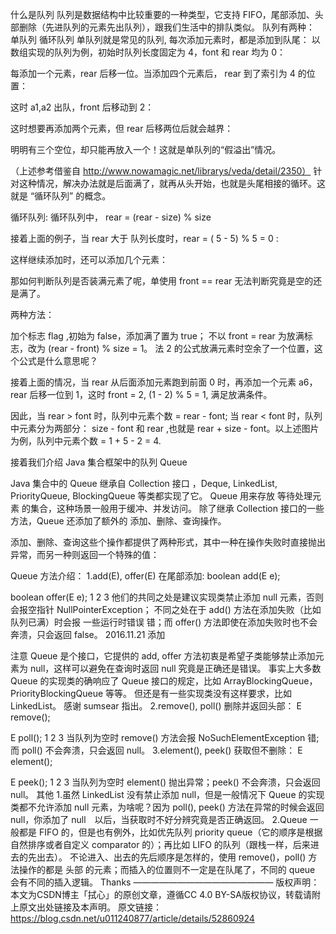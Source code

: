 什么是队列
队列是数据结构中比较重要的一种类型，它支持 FIFO，尾部添加、头部删除（先进队列的元素先出队列），跟我们生活中的排队类似。
队列有两种：
单队列
循环队列
单队列就是常见的队列, 每次添加元素时，都是添加到队尾：
以数组实现的队列为例，初始时队列长度固定为 4，font 和 rear 均为 0：



每添加一个元素，rear 后移一位。当添加四个元素后， rear 到了索引为 4 的位置：



这时 a1,a2 出队，front 后移动到 2：



这时想要再添加两个元素，但 rear 后移两位后就会越界：



明明有三个空位，却只能再放入一个！这就是单队列的“假溢出”情况。

（上述参考借鉴自 http://www.nowamagic.net/librarys/veda/detail/2350）
针对这种情况，解决办法就是后面满了，就再从头开始，也就是头尾相接的循环。这就是 “循环队列” 的概念。

循环队列:
循环队列中，
rear = (rear - size) % size

接着上面的例子，当 rear 大于 队列长度时，rear = ( 5 - 5) % 5 = 0 :



这样继续添加时，还可以添加几个元素：



那如何判断队列是否装满元素了呢，单使用 front == rear 无法判断究竟是空的还是满了。

两种方法：

加个标志 flag ,初始为 false，添加满了置为 true；
不以 front = rear 为放满标志，改为 (rear - front) % size = 1。
法 2 的公式放满元素时空余了一个位置，这个公式是什么意思呢？



接着上面的情况，当 rear 从后面添加元素跑到前面 0 时，再添加一个元素 a6，rear 后移一位到 1，这时 front = 2, (1 - 2) % 5 = 1, 满足放满条件。

因此，当 rear > font 时，队列中元素个数 = rear - font;
当 rear < font 时，队列中元素分为两部分： size - font 和 rear ,也就是 rear + size - font。以上述图片为例，队列中元素个数 = 1 + 5 - 2 = 4.


接着我们介绍 Java 集合框架中的队列 Queue


Java 集合中的 Queue 继承自 Collection 接口 ，Deque, LinkedList, PriorityQueue, BlockingQueue 等类都实现了它。
Queue 用来存放 等待处理元素 的集合，这种场景一般用于缓冲、并发访问。
除了继承 Collection 接口的一些方法，Queue 还添加了额外的 添加、删除、查询操作。


添加、删除、查询这些个操作都提供了两种形式，其中一种在操作失败时直接抛出异常，而另一种则返回一个特殊的值：


Queue 方法介绍：
1.add(E), offer(E) 在尾部添加:
boolean add(E e);

boolean offer(E e);
1
2
3
他们的共同之处是建议实现类禁止添加 null 元素，否则会报空指针 NullPointerException；
不同之处在于 add() 方法在添加失败（比如队列已满）时会报 一些运行时错误 错；而 offer() 方法即使在添加失败时也不会奔溃，只会返回 false。
2016.11.21 添加

注意
Queue 是个接口，它提供的 add, offer 方法初衷是希望子类能够禁止添加元素为 null，这样可以避免在查询时返回 null 究竟是正确还是错误。
事实上大多数 Queue 的实现类的确响应了 Queue 接口的规定，比如 ArrayBlockingQueue，PriorityBlockingQueue 等等。
但还是有一些实现类没有这样要求，比如 LinkedList。
感谢 sumsear 指出。
2.remove(), poll() 删除并返回头部：
E remove();

E poll();
1
2
3
当队列为空时 remove() 方法会报 NoSuchElementException 错; 而 poll() 不会奔溃，只会返回 null。
3.element(), peek() 获取但不删除：
E element();

E peek();
1
2
3
当队列为空时 element() 抛出异常；peek() 不会奔溃，只会返回 null。
其他
1.虽然 LinkedList 没有禁止添加 null，但是一般情况下 Queue 的实现类都不允许添加 null 元素，为啥呢？因为 poll(), peek() 方法在异常的时候会返回 null，你添加了 null　以后，当获取时不好分辨究竟是否正确返回。
2.Queue 一般都是 FIFO 的，但是也有例外，比如优先队列 priority queue（它的顺序是根据自然排序或者自定义 comparator 的）；再比如 LIFO 的队列（跟栈一样，后来进去的先出去）。
不论进入、出去的先后顺序是怎样的，使用 remove()，poll() 方法操作的都是 头部 的元素；而插入的位置则不一定是在队尾了，不同的 queue 会有不同的插入逻辑。
Thanks
————————————————
版权声明：本文为CSDN博主「拭心」的原创文章，遵循CC 4.0 BY-SA版权协议，转载请附上原文出处链接及本声明。
原文链接：https://blog.csdn.net/u011240877/article/details/52860924